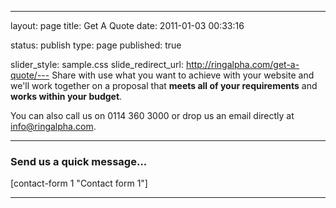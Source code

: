 ---
layout: page
title: Get A Quote
date: 2011-01-03 00:33:16


status: publish
type: page
published: true





slider_style: sample.css
slide_redirect_url: http://ringalpha.com/get-a-quote/---
Share with use what you want to achieve with your website and we'll work
together on a proposal that **meets all of your requirements** and
**works within your budget**.

You can also call us on 0114 360 3000 or drop us an email directly at
<info@ringalpha.com>.

------------------------------------------------------------------------

<div id="main_contact">

### Send us a quick message...

[contact-form 1 "Contact form 1"]

</div>

------------------------------------------------------------------------
